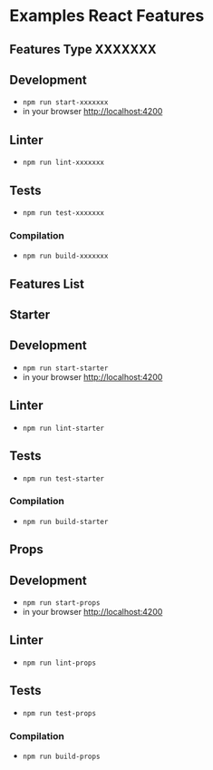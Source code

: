 # Examples React Features


## Features Type XXXXXXX
## Development
* `npm run start-xxxxxxx`
* in your browser [http://localhost:4200](http://localhost:4200) 

## Linter
* `npm run lint-xxxxxxx`

## Tests
* `npm run test-xxxxxxx`

### Compilation
* `npm run build-xxxxxxx`       


## Features List

## Starter
## Development
* `npm run start-starter`
* in your browser [http://localhost:4200](http://localhost:4200) 

## Linter
* `npm run lint-starter`

## Tests
* `npm run test-starter`

### Compilation
* `npm run build-starter`       



## Props
## Development
* `npm run start-props`
* in your browser [http://localhost:4200](http://localhost:4200) 

## Linter
* `npm run lint-props`

## Tests
* `npm run test-props`

### Compilation
* `npm run build-props`       
